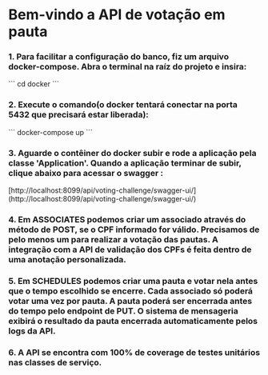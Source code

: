 <h1>Bem-vindo a API de votação em pauta</h1>

<h3>1. Para facilitar a configuração do banco, fiz um arquivo docker-compose. Abra o terminal na raíz do projeto e 
insira:</h3>
```
cd docker
```
<h3>2. Execute o comando(o docker tentará conectar na porta 5432 que precisará estar liberada):</h3>
```
docker-compose up
```
<h3>3. Aguarde o contêiner do docker subir e rode a aplicação pela classe 'Application'. Quando a aplicação terminar de subir, clique abaixo
para acessar o swagger :</h3>
[http://localhost:8099/api/voting-challenge/swagger-ui/](http://localhost:8099/api/voting-challenge/swagger-ui/)
<h3>4. Em ASSOCIATES podemos criar um associado através do método de POST, se o CPF informado for válido. Precisamos de
pelo menos um para realizar a votação das pautas. A integração com a API de validação dos CPFs é feita dentro de uma
anotação personalizada.</h3>
<h3>5. Em SCHEDULES podemos criar uma pauta e votar nela antes que o tempo escolhido se encerre. Cada associado só
poderá votar uma vez por pauta. A pauta poderá ser encerrada antes do tempo pelo endpoint de PUT. O sistema de
mensageria exibirá o resultado da pauta encerrada automaticamente pelos logs da API.</h3>
<h3>6. A API se encontra com 100% de coverage de testes unitários nas classes de serviço.</h3>